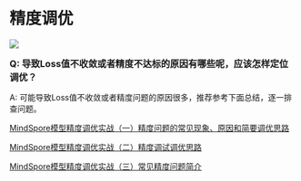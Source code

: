 ﻿# 精度调优

<a href="https://gitee.com/mindspore/docs/blob/master/docs/mindspore/faq/source_zh_cn/precision_tuning.md" target="_blank"><img src="https://gitee.com/mindspore/docs/raw/master/resource/_static/logo_source.png"></a>

<font size=3>**Q: 导致Loss值不收敛或者精度不达标的原因有哪些呢，应该怎样定位调优？**</font>

A: 可能导致Loss值不收敛或者精度问题的原因很多，推荐参考下面总结，逐一排查问题。

[MindSpore模型精度调优实战（一）精度问题的常见现象、原因和简要调优思路](https://bbs.huaweicloud.com/forum/forum.php?mod=viewthread&tid=102750)

[MindSpore模型精度调优实战（二）精度调试调优思路](https://bbs.huaweicloud.com/forum/forum.php?mod=viewthread&tid=106624)

[MindSpore模型精度调优实战（三）常见精度问题简介](https://bbs.huaweicloud.com/forum/forum.php?mod=viewthread&tid=119271)
